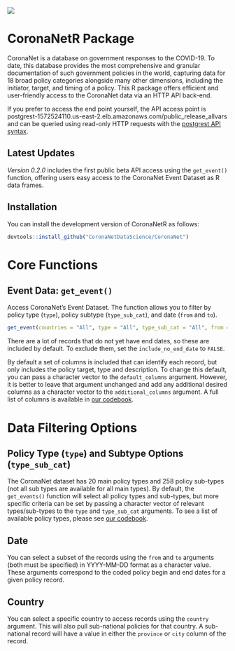
![](https://www.coronanet-project.org/images/logo_transparent_slim.png)

# CoronaNetR Package

CoronaNet is a database on government responses to the COVID-19. To
date, this database provides the most comprehensive and granular
documentation of such government policies in the world, capturing data
for 18 broad policy categories alongside many other dimensions,
including the initiator, target, and timing of a policy. This R package
offers efficient and user-friendly access to the CoronaNet data via an
HTTP API back-end.

If you prefer to access the end point yourself, the API access point is
postgrest-1572524110.us-east-2.elb.amazonaws.com/public_release_allvars
and can be queried using read-only HTTP requests with the [postgrest API
syntax](https://postgrest.org/en/stable/api.html#logical-operators).

## Latest Updates

*Version 0.2.0* includes the first public beta API access using the
`get_event()` function, offering users easy access to the CoronaNet
Event Dataset as R data frames.

## Installation

You can install the development version of CoronaNetR as follows:

``` r
devtools::install_github("CoronaNetDataScience/CoronaNet")
```

# Core Functions

## Event Data: `get_event()`

Access CoronaNet’s Event Dataset. The function allows you to filter by
policy type (`type`), policy subtype (`type_sub_cat`), and date (`from`
and `to`).

``` r
get_event(countries = "All", type = "All", type_sub_cat = "All", from = "2019-12-31", to = "2027-07-01")
```

There are a lot of records that do not yet have end dates, so these are
included by default. To exclude them, set the `include_no_end_date` to
`FALSE`.

By default a set of columns is included that can identify each record,
but only includes the policy target, type and description. To change
this default, you can pass a character vector to the `default_columns`
argument. However, it is better to leave that argument unchanged and add
any additional desired columns as a character vector to the
`additional_columns` argument. A full list of columns is available in
[our
codebook](https://www.coronanet-project.org/assets/CoronaNet_Codebook_Panel.pdf).

# Data Filtering Options

## Policy Type (`type`) and Subtype Options (`type_sub_cat`)

The CoronaNet dataset has 20 main policy types and 258 policy sub-types
(not all sub types are available for all main types). By default, the
`get_events()` function will select all policy types and sub-types, but
more specific criteria can be set by passing a character vector of
relevant types/sub-types to the `type` and `type_sub_cat` arguments. To
see a list of available policy types, please see [our
codebook](https://www.coronanet-project.org/assets/CoronaNet_Codebook_Panel.pdf).

## Date

You can select a subset of the records using the `from` and `to`
arguments (both must be specified) in YYYY-MM-DD format as a character
value. These arguments correspond to the coded policy begin and end
dates for a given policy record.

## Country

You can select a specific country to access records using the `country`
argument. This will also pull sub-national policies for that country. A
sub-national record will have a value in either the `province` or `city`
column of the record.
